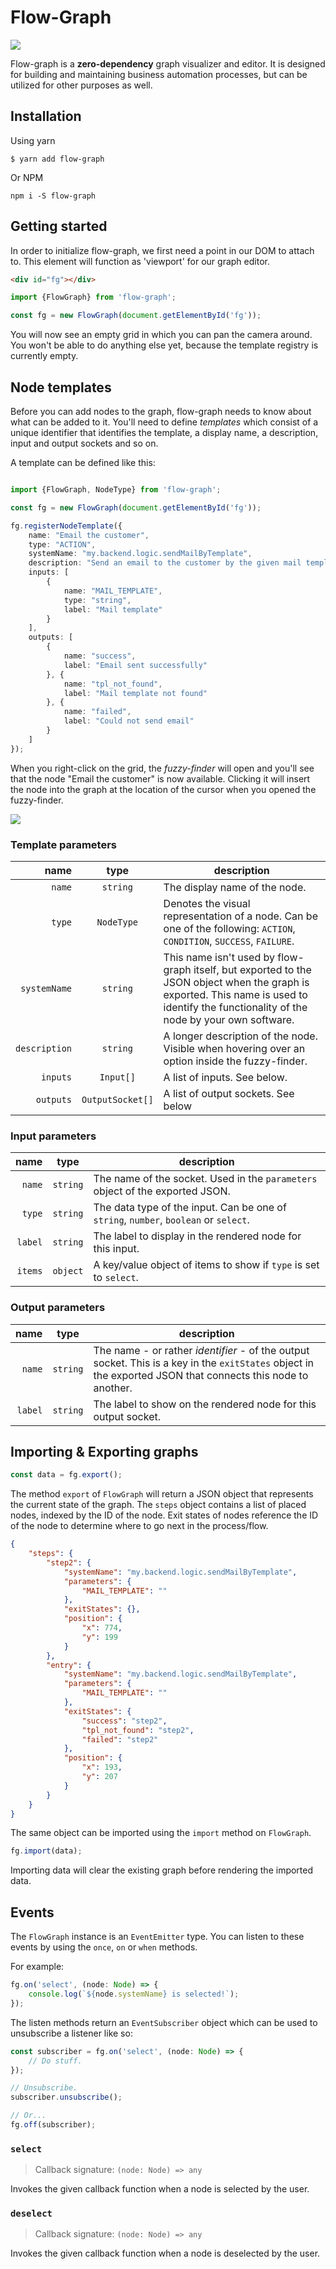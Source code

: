 Flow-Graph
==========

![](images/flow-graph.png)

Flow-graph is a **zero-dependency** graph visualizer and editor. It is designed
for building and maintaining business automation processes, but can be utilized
for other purposes as well.

## Installation

Using yarn
```
$ yarn add flow-graph
```

Or NPM
```
npm i -S flow-graph
```

## Getting started

In order to initialize flow-graph, we first need a point in our DOM to attach
to. This element will function as 'viewport' for our graph editor.

```html
<div id="fg"></div>
```
```typescript
import {FlowGraph} from 'flow-graph';

const fg = new FlowGraph(document.getElementById('fg'));
```

You will now see an empty grid in which you can pan the camera around. You won't
be able to do anything else yet, because the template registry is currently
empty.

## Node templates

Before you can add nodes to the graph, flow-graph needs to know about what can
be added to it. You'll need to define _templates_ which consist of a unique
identifier that identifies the template, a display name, a description, input
and output sockets and so on.

A template can be defined like this:
```typescript

import {FlowGraph, NodeType} from 'flow-graph';

const fg = new FlowGraph(document.getElementById('fg'));

fg.registerNodeTemplate({
    name: "Email the customer",
    type: "ACTION",
    systemName: "my.backend.logic.sendMailByTemplate",
    description: "Send an email to the customer by the given mail template.",
    inputs: [
        {
            name: "MAIL_TEMPLATE",
            type: "string",
            label: "Mail template"
        }
    ],
    outputs: [
        {
            name: "success",
            label: "Email sent successfully"
        }, {
            name: "tpl_not_found",
            label: "Mail template not found"
        }, {
            name: "failed",
            label: "Could not send email"
        }
    ]
});
```

When you right-click on the grid, the _fuzzy-finder_ will open and you'll see
that the node "Email the customer" is now available. Clicking it will insert the
node into the graph at the location of the cursor when you opened the 
fuzzy-finder.

![](images/sample-template.png)

### Template parameters

|name| type |description|
|---:|:----:|-----------|
|`name`|`string`|The display name of the node.|
|`type`|`NodeType`|Denotes the visual representation of a node. Can be one of the following: `ACTION`, `CONDITION`, `SUCCESS`, `FAILURE`.
|`systemName`|`string`|This name isn't used by flow-graph itself, but exported to the JSON object when the graph is exported. This name is used to identify the functionality of the node by your own software.|
|`description`|`string`|A longer description of the node. Visible when hovering over an option inside the fuzzy-finder.|
|`inputs`|`Input[]`|A list of inputs. See below.|
|`outputs`|`OutputSocket[]`|A list of output sockets. See below|

### Input parameters

|name| type |description|
|---:|:----:|-----------|
|`name`|`string`|The name of the socket. Used in the `parameters` object of the exported JSON.|
|`type`|`string`|The data type of the input. Can be one of `string`, `number`, `boolean` or `select`.|
|`label`|`string`|The label to display in the rendered node for this input.|
|`items`|`object`|A key/value object of items to show if `type` is set to `select`.|

### Output parameters
|name| type |description|
|---:|:----:|-----------|
|`name`|`string`|The name - or rather _identifier_ - of the output socket. This is a key in the `exitStates` object in the exported JSON that connects this node to another.|
|`label`|`string`|The label to show on the rendered node for this output socket.|

## Importing & Exporting graphs

```typescript
const data = fg.export();
```

The method `export` of `FlowGraph` will return a JSON object that represents the
current state of the graph. The `steps` object contains a list of placed nodes,
indexed by the ID of the node. Exit states of nodes reference the ID of the node
to determine where to go next in the process/flow.

```json
{
    "steps": {
        "step2": {
            "systemName": "my.backend.logic.sendMailByTemplate",
            "parameters": {
                "MAIL_TEMPLATE": ""
            },
            "exitStates": {},
            "position": {
                "x": 774,
                "y": 199
            }
        },
        "entry": {
            "systemName": "my.backend.logic.sendMailByTemplate",
            "parameters": {
                "MAIL_TEMPLATE": ""
            },
            "exitStates": {
                "success": "step2",
                "tpl_not_found": "step2",
                "failed": "step2"
            },
            "position": {
                "x": 193,
                "y": 207
            }
        }
    }
}
```

The same object can be imported using the `import` method on `FlowGraph`.

```typescript
fg.import(data);
```

Importing data will clear the existing graph before rendering the imported data.


## Events

The `FlowGraph` instance is an `EventEmitter` type. You can listen to these
events by using the `once`, `on` or `when` methods.

For example:
```typescript
fg.on('select', (node: Node) => {
    console.log(`${node.systemName} is selected!`);
});
```

The listen methods return an `EventSubscriber` object which can be used to
unsubscribe a listener like so:

```typescript
const subscriber = fg.on('select', (node: Node) => {
    // Do stuff.
});

// Unsubscribe.
subscriber.unsubscribe();

// Or...
fg.off(subscriber);
```

### `select`

> Callback signature: `(node: Node) => any`

Invokes the given callback function when a node is selected by the user.

### `deselect`

> Callback signature: `(node: Node) => any`

Invokes the given callback function when a node is deselected by the user.
